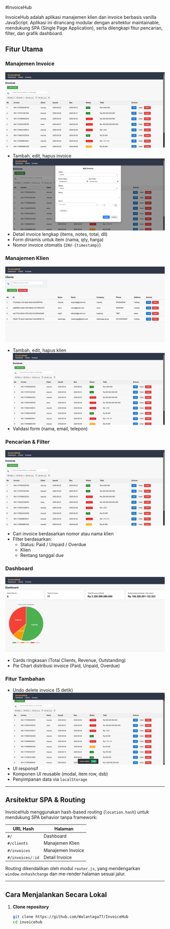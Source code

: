 #InvoiceHub

InvoiceHub adalah aplikasi manajemen klien dan invoice berbasis vanilla JavaScript. Aplikasi ini dirancang modular dengan arsitektur maintainable, mendukung SPA (Single Page Application), serta dilengkapi fitur pencarian, filter, dan grafik dashboard.

## Fitur Utama

### Manajemen Invoice

![InvoiceHub Invoices Screenshot](./screenshots/invoicehub-invoices.jpg)

- Tambah, edit, hapus invoice
  ![InvoiceHub Add Invoice Screenshot](./screenshots/invoicehub-add-invoice.jpg)
- Detail invoice lengkap (items, notes, total, dll)
- Form dinamis untuk item (nama, qty, harga)
- Nomor invoice otomatis (`INV-{timestamp}`)

### Manajemen Klien

![InvoiceHub Clients Screenshot](./screenshots/invoicehub-clients.jpg)

- Tambah, edit, hapus klien
  ![InvoiceHub dashboard Screenshot](./screenshots/invoicehub-invoices.jpg)
- Validasi form (nama, email, telepon)

### Pencarian & Filter

![InvoiceHub invoices Screenshot](./screenshots/invoicehub-invoices.jpg)

- Cari invoice berdasarkan nomor atau nama klien
- Filter berdasarkan:
  - Status: Paid / Unpaid / Overdue
  - Klien
  - Rentang tanggal due

### Dashboard

![InvoiceHub Dashboard Screenshot](./screenshots/invoicehub-dashboard.jpg)

- Cards ringkasan (Total Clients, Revenue, Outstanding)
- Pie Chart distribusi invoice (Paid, Unpaid, Overdue)

### Fitur Tambahan

- Undo delete invoice (5 detik)
  ![InvoiceHub Undo Delete. Screenshot](./screenshots/invoicehub-undo-delete.jpg)
- UI responsif
- Komponen UI reusable (modal, item row, dsb)
- Penyimpanan data via `localStorage`

---

## Arsitektur SPA & Routing

InvoiceHub menggunakan hash-based routing (`location.hash`) untuk mendukung SPA behavior tanpa framework:

| URL Hash         | Halaman           |
| ---------------- | ----------------- |
| `#/`             | Dashboard         |
| `#/clients`      | Manajemen Klien   |
| `#/invoices`     | Manajemen Invoice |
| `#/invoices/:id` | Detail Invoice    |

Routing dikendalikan oleh modul `router.js`, yang mendengarkan `window.onhashchange` dan me-render halaman sesuai jalur.

---

## Cara Menjalankan Secara Lokal

1. **Clone repository**
   ```bash
   git clone https://github.com/Walantaga77/InvoiceHub
   cd invoicehub
   ```
